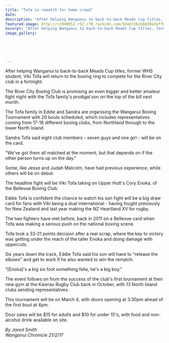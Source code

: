 ```yaml
---
title: "Tofa in rematch for home crowd"
date: 
description: "After helping Wanganui to back-to-back Meads Cup titles, former WHS student, Viki Tofa will return to the boxing ring to compete for the River City club in a fortnight..."
featured-image: http://c1940652.r52.cf0.rackcdn.com/58ab726cb8d39a3eff00301f/Viki-Tofa-ex-rugby-chron-20-Feb.jpg
excerpt: "After helping Wanganui to back-to-back Meads Cup titles, former WHS student, Viki Tofa will return to the boxing ring to compete for the River City club in a fortnight."
image_gallery:
    
    
    
    
    
---
```


<p><span>After helping Wanganui to back-to-back Meads Cup titles, former WHS student, Viki Tofa will return to the boxing ring to compete for the River City club in a fortnight.</span></p>
<p>The River City Boxing Club is promising an even bigger and better amateur fight night with the Tofa family's prodigal son on the top of the bill next month.</p>
<p>The Tofa family in Eddie and Sandra are organising the Wanganui Boxing Tournament with 20 bouts scheduled, which includes representatives coming from 17-18 different boxing clubs, from Northland through to the lower North Island.</p>
<p>Sandra Tofa said eight club members - seven guys and one girl - will be on the card.</p>
<p>"We've got them all matched at the moment, but that depends on if the other person turns up on the day."</p>
<p>Some, like Jesse and Judah Malcolm, have had previous experience, while others will be on debut.</p>
<p>The headline fight will be Viki Tofa taking on Upper Hutt's Cory Enoka, of the Bellevue Boxing Club.</p>
<p>Eddie Tofa is confident the chance to watch his son fight will be a big draw card for fans with Viki being a dual international - having fought previously for New Zealand and last year making the NZ Heartland XV for rugby.</p>
<p>The two fighters have met before, back in 2011 on a Bellevue card when Tofa was making a serious push on the national boxing scene.</p>
<p>Tofa took a 33-21 points decision after a real scrap, where the key to victory was getting under the reach of the taller Enoka and doing damage with uppercuts.</p>
<p>Six years down the track, Eddie Tofa said his son will have to "release the elbows" and get to work if he also wanted to win the rematch.</p>
<p>"[Enoka]'s a big six foot something fella, he's a big boy."</p>
<p>The event follows on from the success of the club's first tournament at their new gym at the Kaierau Rugby Club back in October, with 13 North Island clubs sending representatives.</p>
<p>This tournament will be on March 4, with doors opening at 3.30pm ahead of the first bout at 4pm.</p>
<p>Door sales will be $15 for adults and $10 for under 15's, with food and non-alcohol drink available on site.</p>
<p class="clear syndicator"><em>By Jared Smith</em><br /><em>Wanganui Chronicle 21/2/17&nbsp;</em></p>

